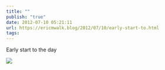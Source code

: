 ```yaml
---
title: ""
publish: "true"
date: 2012-07-10 05:21:11
url: https://ericmwalk.blog/2012/07/10/early-start-to.html
tags: 
---
```


Early start to the day

![](https://ericmwalk.blog/uploads/2022/b5c5d07750.jpg)